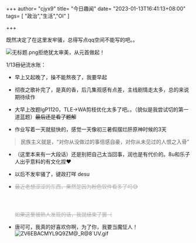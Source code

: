 +++
author= "cjyx9"
title= "今日趣闻"
date= "2023-01-13T16:41:13+08:00"
tags= [
    "政治","生活","OI"
]

+++

既然决定了在这里发牢骚，总得写点qq空间不能写的吧。。

![无标题.png](https://s2.loli.net/2023/01/13/tjuksADUyQcnI3e.png)拒绝犹太审美，从元首做起！

1/13~~日记~~流水账：

-   早上又起晚了，操不能熬夜了，我要早起

-   彻夜之歌补完了，是真的香，后几集观感有点差，主线剧情走太多，总的来说期待续作

-   大早上改题lgP1120，TLE->WA剪枝优化太多了吧。。（貌似是我尝试切的第一道蓝题）~~最后还是看了题解~~

-   作业写着一天就挺快的，感觉一天像初三暑假摆烂肝原神时候的3天

>    民族主义就是，“对你从没做过的事倍感自豪，对你从未见过的人恨之入骨”

-   （这里本来有一大段话）还是别把自己太当回事，润也是有代价的。8u和乐子人出乎意料的有文化捏♥

-   以后不发牢骚了，键政打咩 desu

-   ~~<p style="color:DarkGrey;text-decoration:line-through;">最近老想涩涩的东西，果然是因为粉色软件看多了吗😅</p><p id="RunTime" style="color:DarkGray;display:inline-block;text-decoration:line-through;"></p><p style="color:DarkGrey;text-decoration:line-through;">如果这里被熟人发现的话，我就结束了罢（</p>~~

- 唐可可，我真的好喜欢你啊，为了你，我要当魔怔人！  ![ZV6EBACMYL9Q9ZM@_R@8`UV.gif](https://s2.loli.net/2023/01/13/7Y8tfwkOhiyuAgB.gif)


<script>
var BootDate = new Date("2023/01/13 00:00:00");
function ShowRunTime(id) {
var NowDate = new Date();
var RunDateM = parseInt(NowDate - BootDate);
var RunDays = Math.floor(RunDateM/(24*3600*1000));
var RunHours = Math.floor(RunDateM%(24*3600*1000)/(3600*1000));
var RunMinutes = Math.floor(RunDateM%(24*3600*1000)%(3600*1000)/(60*1000));
var RunSeconds = Math.round(RunDateM%(24*3600*1000)%(3600*1000)%(60*1000)/1000);
var RunTime = RunDays + "天" + RunHours + "时" + RunMinutes + "分" + RunSeconds + "秒";
document.getElementById(id).innerHTML = "戒欲：" + RunTime;
}
setInterval("ShowRunTime('RunTime')", 1000);
</script>